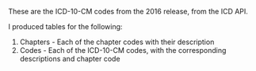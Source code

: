 These are the ICD-10-CM codes from the 2016 release, from the ICD API.

I produced tables for the following:
1. Chapters - Each of the chapter codes with their description
2. Codes - Each of the ICD-10-CM codes, with the corresponding descriptions and chapter code
